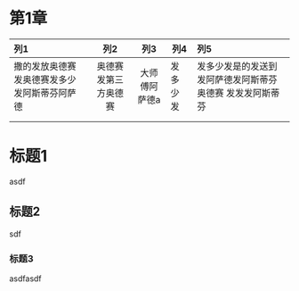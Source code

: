 # 第1章

| 列1 | 列2 |    列3  | 列4 |列5      |
| :--- | :--: | :--: | ---- | :--- |
| 撒的发放奥德赛发奥德赛发多少发阿斯蒂芬阿萨德 | 奥德赛发第三方奥德赛 | 大师傅阿萨德a | 发多少发 | 发多少发是的发送到发阿萨德发阿斯蒂芬奥德赛       发发发阿斯蒂芬 |
|      |      |      |      |      |
|      |      |      |      |      |

# 标题1







asdf 



































## 标题2







sdf









### 标题3





asdfasdf

